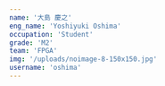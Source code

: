 ```yaml
---
name: '大島 慶之'
eng_name: 'Yoshiyuki Oshima'
occupation: 'Student'
grade: 'M2'
team: 'FPGA'
img: '/uploads/noimage-8-150x150.jpg'
username: 'oshima'
---
```

